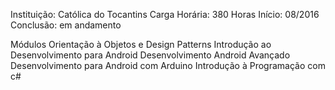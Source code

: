 Instituição: Católica do Tocantins
Carga Horária:  380 Horas
Início: 08/2016
Conclusão: em andamento

Módulos
Orientação à Objetos e Design Patterns
Introdução ao Desenvolvimento para Android
Desenvolvimento Android Avançado
Desenvolvimento para Android com Arduino
Introdução à Programação  com c#


